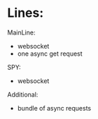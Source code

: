 # Lines:
MainLine:
- websocket
- one async get request

SPY:
- websocket

Additional:
- bundle of async requests
